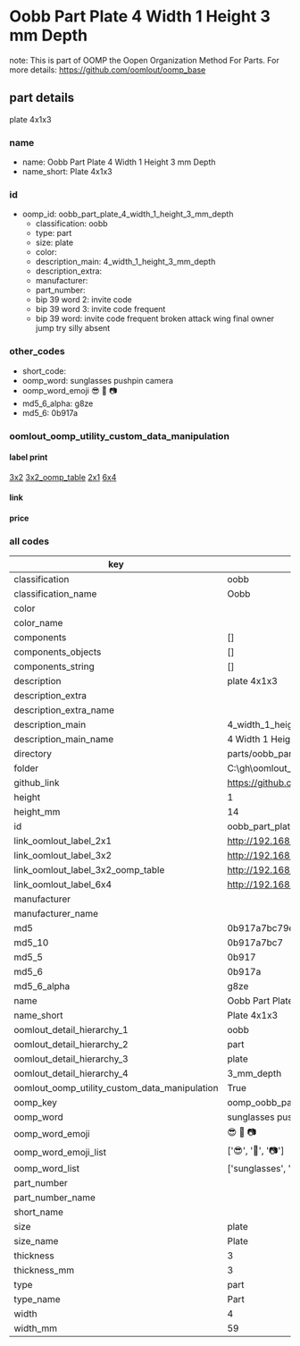 # Oobb Part Plate 4 Width 1 Height 3 mm Depth  

note: This is part of OOMP the Oopen Organization Method For Parts. For more details: https://github.com/oomlout/oomp_base

##  part details
  



plate 4x1x3



### name
* name: Oobb Part Plate 4 Width 1 Height 3 mm Depth
* name_short: Plate 4x1x3 
### id
* oomp_id: oobb_part_plate_4_width_1_height_3_mm_depth
  * classification: oobb
  * type: part
  * size: plate
  * color: 
  * description_main: 4_width_1_height_3_mm_depth
  * description_extra: 
  * manufacturer: 
  * part_number: 
  * bip 39 word 2: invite code
  * bip 39 word 3: invite code frequent
  * bip 39 word: invite code frequent broken attack wing final owner jump try silly absent

### other_codes
* short_code: 
* oomp_word: sunglasses pushpin camera
* oomp_word_emoji :sunglasses: :pushpin: :camera:
* md5_6_alpha: g8ze
* md5_6: 0b917a






### oomlout_oomp_utility_custom_data_manipulation
#### label print
[3x2](http://192.168.1.245:1112/?label=oomp%20g8ze)
[3x2_oomp_table](http://192.168.1.108:1112/?label=oomp%20g8ze)
[2x1](http://192.168.1.242:1112/?label=oomp%20g8ze)
[6x4](http://192.168.1.55:1112/?label=oomp%20g8ze)    

#### link

                              

#### price







### all codes 
| key | value |  
| --- | --- |  
| classification | oobb |  
| classification_name | Oobb |  
| color |  |  
| color_name |  |  
| components | [] |  
| components_objects | [] |  
| components_string | [] |  
| description | plate 4x1x3 |  
| description_extra |  |  
| description_extra_name |  |  
| description_main | 4_width_1_height_3_mm_depth |  
| description_main_name | 4 Width 1 Height 3 mm Depth |  
| directory | parts/oobb_part_plate_4_width_1_height_3_mm_depth |  
| folder | C:\gh\oomlout_oobb_version_4_generated_parts\things\oobb_part_plate_4_width_1_height_3_mm_depth |  
| github_link | https://github.com/oomlout/oomlout_oomp_part_src/tree/main/parts/oobb_part_plate_4_width_1_height_3_mm_depth |  
| height | 1 |  
| height_mm | 14 |  
| id | oobb_part_plate_4_width_1_height_3_mm_depth |  
| link_oomlout_label_2x1 | http://192.168.1.242:1112/?label=oomp%20g8ze |  
| link_oomlout_label_3x2 | http://192.168.1.245:1112/?label=oomp%20g8ze |  
| link_oomlout_label_3x2_oomp_table | http://192.168.1.108:1112/?label=oomp%20g8ze |  
| link_oomlout_label_6x4 | http://192.168.1.55:1112/?label=oomp%20g8ze |  
| manufacturer |  |  
| manufacturer_name |  |  
| md5 | 0b917a7bc79e2ad3ee8731c8b94b43b0 |  
| md5_10 | 0b917a7bc7 |  
| md5_5 | 0b917 |  
| md5_6 | 0b917a |  
| md5_6_alpha | g8ze |  
| name | Oobb Part Plate 4 Width 1 Height 3 mm Depth |  
| name_short | Plate 4x1x3  |  
| oomlout_detail_hierarchy_1 | oobb |  
| oomlout_detail_hierarchy_2 | part |  
| oomlout_detail_hierarchy_3 | plate |  
| oomlout_detail_hierarchy_4 | 3_mm_depth |  
| oomlout_oomp_utility_custom_data_manipulation | True |  
| oomp_key | oomp_oobb_part_plate_4_width_1_height_3_mm_depth |  
| oomp_word | sunglasses pushpin camera |  
| oomp_word_emoji | :sunglasses: :pushpin: :camera: |  
| oomp_word_emoji_list | [':sunglasses:', ':pushpin:', ':camera:'] |  
| oomp_word_list | ['sunglasses', 'pushpin', 'camera'] |  
| part_number |  |  
| part_number_name |  |  
| short_name |  |  
| size | plate |  
| size_name | Plate |  
| thickness | 3 |  
| thickness_mm | 3 |  
| type | part |  
| type_name | Part |  
| width | 4 |  
| width_mm | 59 |  

